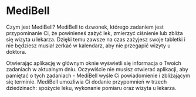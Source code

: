 # MediBell

Czym jest MediBell? MediBell to dzwonek, którego zadaniem jest przypominanie Ci, że powinieneś zażyć lek, zmierzyć ciśnienie lub zbliża się wizyta u lekarza. Dzięki temu zawsze na czas zażyjesz swoje tabletki i nie będziesz musiał zerkać w kalendarz, aby nie przegapić wizyty u doktora.

Otwierając aplikację w głównym oknie wyświetli się informacja o Twoich zadaniach w aktualnym dniu. Oczywiście nie musisz otwierać aplikacji, aby pamiętać o tych zadaniach - MediBell wyśle Ci powiadomienie i zbliżającym się terminie. MediBell umozliwia Ci dodanie przypomnień w trzech dziedzinach: spożycie leku, wykonanie pomiaru oraz wizyta u lekarza. 

